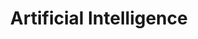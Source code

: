 ---
id: 1
title: Artificial Intelligence
permalink: /artificial-intelligence/
image: /assets/images/content/Artifical_Intelligence.png
description: >
    Linaro and collaborating members are working to bring best in class
    ML Inferencing & AI to the Arm ecosystem. This involves pushing
    optimized for Arm experiences on member hardware across a
    range of strategic AI projects.
jumbotron:
    class: theme_banner 
    title: Innovation within Open Source projects that bring Artificial Intelligence solutions to Arm devices
    description: >
        Linaro and collaborating members are working to bring best in class
        ML Inferencing & AI to the Arm ecosystem. This involves pushing
        optimized for Arm experiences on member hardware across a
        range of strategic AI projects.
    image: /assets/images/content/Artifical_Intelligence.png
presentation_link: /about/
video_link: /about/
blogs_link: /blog/tags/?tag=AI
flow:
    - row: container_row
      style: bg-green
      sections:
       - format: custom_include
         source: themes/quick_link_blocks.html
    - row: container_row
      style: related_projects bg-secondary text-white
      sections:
        - format: title
          title_content:
            size: h2
            text: >
                Related Projects
        - format: custom_include
          source: themes/related_projects.html
    - row: container_row
      style: associated_members
      sections:
        - format: title
          title_content:
            size: h2
            text: >
                Associated Members
    - row: custom_include_row
      source: themes/associated_members.html
---